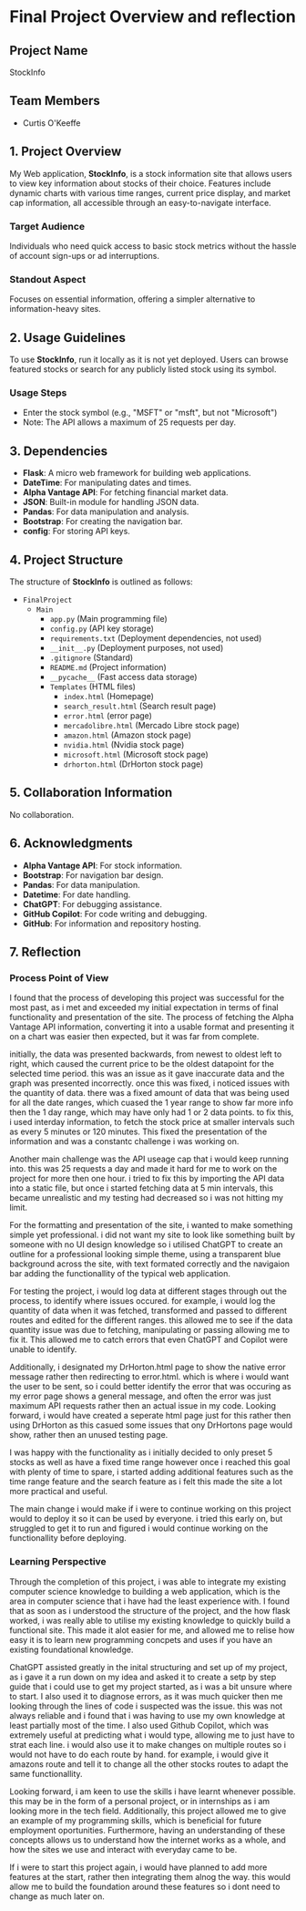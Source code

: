 # Final Project Overview and reflection

## Project Name

StockInfo

## Team Members
- Curtis O'Keeffe

## 1. Project Overview
My Web application, **StockInfo**, is a stock information site that allows users to view key information about stocks of their choice. Features include dynamic charts with various time ranges, current price display, and market cap information, all accessible through an easy-to-navigate interface.

### Target Audience
Individuals who need quick access to basic stock metrics without the hassle of account sign-ups or ad interruptions.

### Standout Aspect
Focuses on essential information, offering a simpler alternative to information-heavy sites.

## 2. Usage Guidelines
To use **StockInfo**, run it locally as it is not yet deployed. Users can browse featured stocks or search for any publicly listed stock using its symbol.

### Usage Steps
- Enter the stock symbol (e.g., "MSFT" or "msft", but not "Microsoft")
- Note: The API allows a maximum of 25 requests per day.

## 3. Dependencies
- **Flask**: A micro web framework for building web applications.
- **DateTime**: For manipulating dates and times.
- **Alpha Vantage API**: For fetching financial market data.
- **JSON**: Built-in module for handling JSON data.
- **Pandas**: For data manipulation and analysis.
- **Bootstrap**: For creating the navigation bar.
- **config**: For storing API keys.

## 4. Project Structure
The structure of **StockInfo** is outlined as follows:
- `FinalProject`
    - `Main`
        - `app.py` (Main programming file)
        - `config.py` (API key storage)
        - `requirements.txt` (Deployment dependencies, not used)
        - `__init__.py` (Deployment purposes, not used)
        - `.gitignore` (Standard)
        - `README.md` (Project information)
        - `__pycache__` (Fast access data storage)
        - `Templates` (HTML files)
            - `index.html` (Homepage)
            - `search_result.html` (Search result page)
            - `error.html` (error page)
            - `mercadolibre.html` (Mercado Libre stock page)
            - `amazon.html` (Amazon stock page)
            - `nvidia.html` (Nvidia stock page)
            - `microsoft.html` (Microsoft stock page)
            - `drhorton.html` (DrHorton stock page)
  

## 5. Collaboration Information
No collaboration.

## 6. Acknowledgments
- **Alpha Vantage API**: For stock information.
- **Bootstrap**: For navigation bar design.
- **Pandas**: For data manipulation.
- **Datetime**: For date handling.
- **ChatGPT**: For debugging assistance.
- **GitHub Copilot**: For code writing and debugging.
- **GitHub**: For information and repository hosting.

## 7. Reflection
### Process Point of View
I found that the process of developing this project was successful for the most past, as i met and exceeded my initial expectation in terms of final functionality and presentation of the site. The process of fetching the Alpha Vantage API information, converting it into a usable format and presenting it on a chart was easier then expected, but it was far from complete. 

initially, the data was presented backwards, from newest to oldest left to right, which caused the current price to be the oldest datapoint for the selected time period. this was an issue as it gave inaccurate data and the graph was presented incorrectly. once this was fixed, i noticed issues with the quantity of data. there was a fixed amount of data that was being used for all the date ranges, which cuased the 1 year range to show far more info then the 1 day range, which may have only had 1 or 2 data points. to fix this, i used interday information, to fetch the stock price at smaller intervals such as every 5 minutes or 120 minutes. This fixed the presentation of the information and was a constantc challenge i was working on.

Another main challenge was the API useage cap that i would keep running into. this was 25 requests a day and made it hard for me to work on the project for more then one hour. i tried to fix this by importing the API data into a static file, but once i started fetching data at 5 min intervals, this became unrealistic and my testing had decreased so i was not hitting my limit.

For the formatting and presentation of the site, i wanted to make something simple yet professional. i did not want my site to look like something built by someone with no UI design knowledge so i utilised ChatGPT to create an outline for a professional looking simple theme, using a transparent blue background across the site, with text formated correctly and the navigaion bar adding the functionallity of the typical web application. 

For testing the project, i would log data at different stages through out the process, to identify where issues occured. for example, i would log the quantity of data when it was fetched, transformed and passed to different routes and edited for the different ranges. this allowed me to see if the data quantity issue was due to fetching, manipulating or passing allowing me to fix it. This allowed me to catch errors that even ChatGPT and Copilot were unable to identify.

Additionally, i designated my DrHorton.html page to show the native error message rather then redirecting to error.html. which is where i would want the user to be sent, so i could better identify the error that was occuring as my error page shows a general message, and often the error was just maximum API requests rather then an actual issue in my code. Looking forward, i would have created a seperate html page just for this rather then using DrHorton as this casued some issues that ony DrHortons page would show, rather then an unused testing page.

I was happy with the functionality as i initially decided to only preset 5 stocks as well as have a fixed time range however once i reached this goal with plenty of time to spare, i started adding additional features such as the time range feature and the search feature as i felt this made the site a lot more practical and useful.

The main change i would make if i were to continue working on this project would to deploy it so it can be used by everyone. i tried this early on, but struggled to get it to run and figured i would continue working on the functionallity before deploying. 


### Learning Perspective

Through the completion of this project, i was able to integrate my existing computer science knowledge to building a web application, which is the area in computer science that i have had the least experience with. I found that as soon as i understood the structure of the project, and the how flask worked, i was really able to utilise my existing knowledge to quickly build a functional site. This made it alot easier for me, and allowed me to relise how easy it is to learn new programming concpets and uses if you have an existing foundational knowledge.

ChatGPT assisted greatly in the inital structuring and set up of my project, as i gave it a run down on my idea and asked it to create a setp by step guide that i could use to get my project started, as i was a bit unsure where to start. I also used it to diagnose errors, as it was much quicker then me looking through the lines of code i suspected was the issue. this was not always reliable and i found that i was having to use my own knowledge at least partially most of the time. I also used Github Copilot, which was extremely useful at predicting what i would type, allowing me to just have to strat each line. i would also use it to make changes on multiple routes so i would not have to do each route by hand. for example, i would give it amazons route and tell it to change all the other stocks routes to adapt the same functionallity. 

Looking forward, i am keen to use the skills i have learnt whenever possible. this may be in the form of a personal project, or in internships as i am looking more in the tech field. Additionally, this project allowed me to give an example of my programming skills, which is beneficial for future employment oportunities. Furthermore, having an understanding of these concepts allows us to understand how the internet works as a whole, and how the sites we use and interact with everyday came to be.

If i were to start this project again, i would have planned to add more features at the start, rather then integrating them alnog the way. this would allow me to build the foundation around these features so i dont need to change as much later on.
